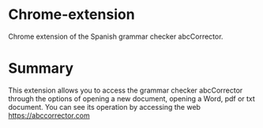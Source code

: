 # Chrome-extension
Chrome extension of the Spanish grammar checker abcCorrector.
# Summary
This extension allows you to access the grammar checker abcCorrector through the options of opening a new document, opening a Word, pdf or txt document.
You can see its operation by accessing the web https://abccorrector.com
